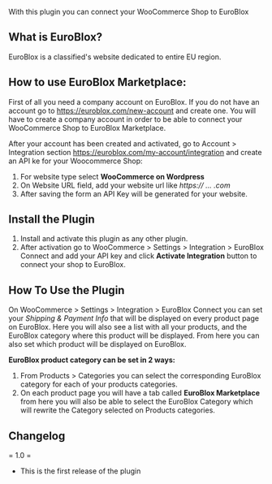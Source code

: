 With this plugin you can connect your WooCommerce Shop to EuroBlox

## What is EuroBlox?

EuroBlox is a classified's website dedicated to entire EU region.

## How to use EuroBlox Marketplace:

First of all you need a company account on EuroBlox. If you do not have an account go to https://euroblox.com/new-account and create one. You will have to create a company account in order to be able to connect your WooCommerce Shop to EuroBlox Marketplace.

After your account has been created and activated, go to Account > Integration section https://euroblox.com/my-account/integration and create an API ke for your Woocommerce Shop:

1. For website type select **WooCommerce on Wordpress**
2. On Website URL field, add your website url like *https:// ... .com*
3. After saving the form an API Key will be generated for your website.

## Install the Plugin

1. Install and activate this plugin as any other plugin.
2. After activation go to WooCommerce > Settings > Integration > EuroBlox Connect and add your API key and click **Activate Integration** button to connect your shop to EuroBlox.

## How To Use the Plugin
On WooCommerce > Settings > Integration > EuroBlox Connect you can set your *Shipping & Payment Info* that will be displayed on every product page on EuroBlox. Here you will also see a list with all your products, and the EuroBlox category where this product will be displayed. From here you can also set which product will be displayed on EuroBlox.

**EuroBlox product category can be set in 2 ways:**

1. From Products > Categories you can select the corresponding EuroBlox category for each of your products categories.
2. On each product page you will have a tab called **EuroBlox Marketplace**
from here you will also be able to select the EuroBlox Category which will rewrite the Category selected on Products categories.

## Changelog

= 1.0 =
* This is the first release of the plugin

